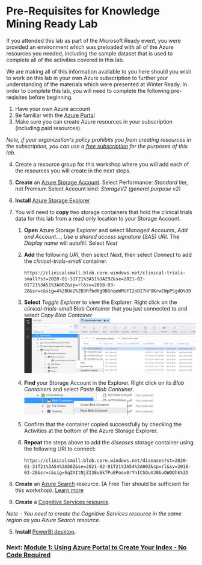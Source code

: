 # Pre-Requisites for Knowledge Mining Ready Lab

If you attended this lab as part of the Microsoft Ready event, you were provided an environment which was preloaded with all of the Azure resources you needed, including the sample dataset that is used to complete all of the activities covered in this lab. 

We are making all of this information available to you here should you wish to work on this lab in your own Azure subscription to further your understanding of the materials which were presented at Winter Ready.  In order to complete this lab, you will need to complete the following pre-reqisites before beginning.

1.	Have your own Azure account 
1.	Be familiar with the [Azure Portal](https://portal.azure.com)
1.	Make sure you can create Azure resources in your subscription (including paid resources).

  *Note, if your organization's policy prohibits you from creating resources in the subscription, you can use a [free subscription](https://signup.azure.com) for the purposes of this lab.*

4. Create a resource group for this workshop where you will add each of the resources you will create in the next steps.
4. **Create** an [Azure Storage Account](https://docs.microsoft.com/en-us/azure/storage/common/storage-quickstart-create-account?tabs=azure-portal).
Select Performance: *Standard* tier, not Premium
Select Account kind: *StorageV2 (general purpose v2)*
4. **Install** [Azure Storage Explorer](https://azure.microsoft.com/en-us/features/storage-explorer/)
4. You will need to **copy** two storage containers that hold the clinical trials data for this lab from a read only location to your Storage Account.
    1. **Open** Azure Storage Explorer and select *Managed Accounts*, *Add and Account...*, *Use a shared access signature (SAS) URI*. The *Display name* will autofill. Select *Next*
    1. **Add** the following *URI*, then select *Next*, then select *Connect* to add the *clinical-trials-small* container.
        ```
        https://clinicalsmall.blob.core.windows.net/clinical-trials-small?st=2020-01-31T21%3A51%3A29Z&se=2021-02-01T21%3A51%3A00Z&sp=rl&sv=2018-03-28&sr=c&sig=4%2BUe2%2B3RfbdKg9DGhqeWMUYI2oDI7nFOKrwEWpPSgdQ%3D
        ```       
    3. **Select** *Toggle Explorer* to view the Explorer. Right click on the *clinical-trials-small* Blob Container that you just connected to and select *Copy Blob Container*
        ![](images/copyblobcontainer.png)
    3. **Find** your Storage Account in the Explorer. Right click on its *Blob Containers* and select *Paste Blob Container*.
        ![](images/pasteblobcontainer.png)
    1. Confirm that the container copied successfully by checking the Activities at the bottom of the Azure Storage Explorer.
    
    2. **Repeat** the steps above to add the *diseases* storage container using the following URI to connect:
        ```
        https://clinicalsmall.blob.core.windows.net/diseases?st=2020-01-31T21%3A54%3A56Z&se=2021-02-01T21%3A54%3A00Z&sp=rl&sv=2018-03-28&sr=c&sig=SqZXItNjZI3Eu6kTPu8Poov0rYnICSQuXJ0buOWOQhk%3D
        ```
    
4.	**Create** an [Azure Search](https://docs.microsoft.com/en-us/azure/search/search-create-service-portal) resource. (A Free Tier should be sufficient for this workshop).
[Learn more](https://docs.microsoft.com/en-us/azure/search/search-sku-tier)

4.	**Create** a [Cognitive Services resource](https://docs.microsoft.com/en-us/azure/cognitive-services/cognitive-services-apis-create-account?tabs=multiservice%2Cwindows).

  *Note - You need to create the Cognitive Services resource in the same region as you Azure Search resource.*

5.  **Install** [PowerBI desktop](https://powerbi.microsoft.com/en-us/desktop/).

### Next: [Module 1: Using Azure Portal to Create Your Index - No Code Required](Module&#32;1.md)
